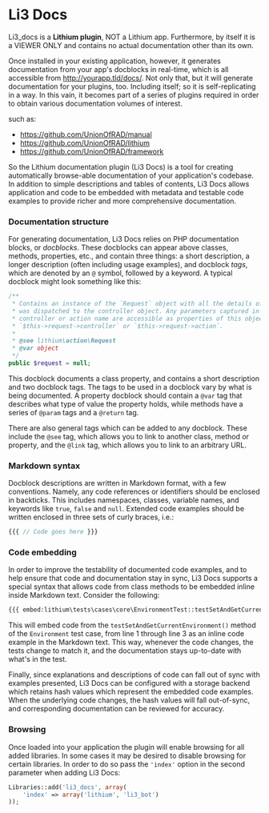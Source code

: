 # Li3 Docs

Li3_docs is a **Lithium plugin**, NOT a Lithium app. Furthermore, by itself it is a VIEWER ONLY and contains no actual documentation other than its own.

Once installed in your existing application, however, it generates documentation from your app's docblocks in real-time, which is all accessible from http://yourapp.tld/docs/. Not only that, but it will generate documentation for your plugins, too. Including itself; so it is self-replicating in a way. In this vain, it becomes part of a series of plugins required in order to obtain various documentation volumes of interest.

such as:

 * https://github.com/UnionOfRAD/manual
 * https://github.com/UnionOfRAD/lithium
 * https://github.com/UnionOfRAD/framework

So the Lithium documentation plugin (Li3 Docs) is a tool for creating automatically browse-able documentation of your application's codebase. In addition to simple descriptions and tables of contents, Li3 Docs allows application and code to be embedded with metadata and testable code examples to provide richer and more comprehensive documentation.

### Documentation structure

For generating documentation, Li3 Docs relies on PHP documentation blocks, or _docblocks_. These docblocks can appear above classes, methods, properties, etc., and contain three things: a short description, a longer description (often including usage examples), and docblock _tags_, which are denoted by an `@` symbol, followed by a keyword. A typical docblock might look something like this:

```php
/**
 * Contains an instance of the `Request` object with all the details of the HTTP request that
 * was dispatched to the controller object. Any parameters captured in routing, such as
 * controller or action name are accessible as properties of this object, i.e.
 * `$this->request->controller` or `$this->request->action`.
 *
 * @see lithium\action\Request
 * @var object
 */
public $request = null;
```

This docblock documents a class property, and contains a short description and two docblock tags. The tags to be used in a docblock vary by what is being documented. A property docblock should contain a `@var` tag that describes what type of value the property holds, while methods have a series of `@param` tags and a `@return` tag.

There are also general tags which can be added to any docblock. These include the `@see` tag, which allows you to link to another class, method or property, and the `@link` tag, which allows you to link to an arbitrary URL.

### Markdown syntax

Docblock descriptions are written in Markdown format, with a few conventions. Namely, any code references or identifiers should be enclosed in backticks. This includes namespaces, classes, variable names, and keywords like `true`, `false` and `null`. Extended code examples should be written enclosed in three sets of curly braces, i.e.: 

```php
{{{ // Code goes here }}}
```

### Code embedding

In order to improve the testability of documented code examples, and to help ensure that code and documentation stay in sync, Li3 Docs supports a special syntax that allows code from class methods to be embedded inline inside Markdown text. Consider the following:

```php
{{{ embed:lithium\tests\cases\core\EnvironmentTest::testSetAndGetCurrentEnvironment(1-3) }‍}}
```

This will embed code from the `testSetAndGetCurrentEnvironment()` method of the `Environment` test case, from line 1 through line 3 as an inline code example in the Markdown text. This way, whenever the code changes, the tests change to match it, and the documentation stays up-to-date with what's in the test.

Finally, since explanations and descriptions of code can fall out of sync with examples presented, Li3 Docs can be configured with a storage backend which retains hash values which represent the embedded code examples. When the underlying code changes, the hash values will fall out-of-sync, and corresponding documentation can be reviewed for accuracy.

### Browsing

Once loaded into your application the plugin will enable browsing for all added libraries. In some cases it may be desired to disable browsing for certain libraries. In order to do so pass the `'index'` option in the second parameter when adding Li3 Docs:

```php
Libraries::add('li3_docs', array(
	'index' => array('lithium', 'li3_bot')
));
```
